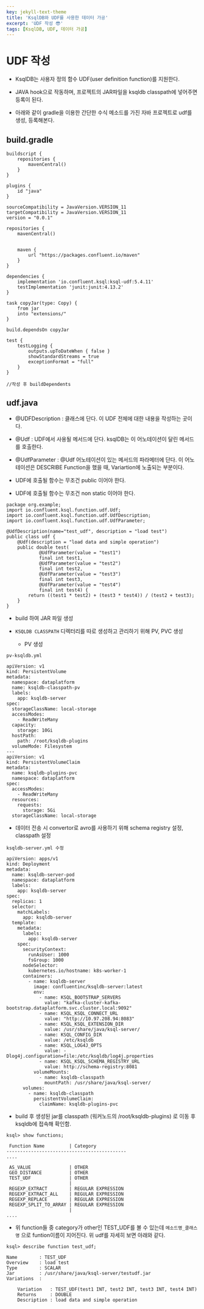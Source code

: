 ```yaml
---
key: jekyll-text-theme
title: 'KsqlDB와 UDF를 사용한 데이터 가공'
excerpt: 'UDF 작성 😎'
tags: [KsqlDB, UDF, 데이터 가공]
---
```


# UDF 작성

* KsqlDB는 사용자 정의 함수 UDF(user definition function)를 지원한다. 

* JAVA hook으로 작동하며,  프로젝트의 JAR파일을 ksqldb classpath에 넣어주면 등록이 된다.

* 아래와 같이 gradle을 이용한 간단한 수식 메소드를 가진 자바 프로젝트로 udf를 생성, 등록해본다.


## build.gradle

```
buildscript {
    repositories {
        mavenCentral()
    }
}

plugins {
    id "java"
}

sourceCompatibility = JavaVersion.VERSION_11
targetCompatibility = JavaVersion.VERSION_11
version = "0.0.1"

repositories {
    mavenCentral()


    maven {
        url "https://packages.confluent.io/maven"
    }
}

dependencies {
    implementation 'io.confluent.ksql:ksql-udf:5.4.11'
    testImplementation 'junit:junit:4.13.2'
}

task copyJar(type: Copy) {
    from jar
    into "extensions/"
}

build.dependsOn copyJar

test {
    testLogging {
        outputs.upToDateWhen { false }
        showStandardStreams = true
        exceptionFormat = "full"
    }
}

//작성 후 buildDependents 
```

## udf.java

* @UDFDescription : 클래스에 단다. 이 UDF 전체에 대한 내용을 작성하는 곳이다.

* @Udf : UDF에서 사용될 메서드에 단다. ksqlDB는 이 어노테이션이 달린 메서드를 호출한다.

* @UdfParameter : @Udf 어노테이션이 있는 메서드의 파라메터에 단다. 이 어노테이션은 DESCRIBE Function을 했을 때, Variartion에 노출되는 부분이다. 

* UDF에 호출될 함수는 무조건 public 이어야 한다.

* UDF에 호출될 함수는 무조건 non static 이어야 한다.


```
package org.example;
import io.confluent.ksql.function.udf.Udf;
import io.confluent.ksql.function.udf.UdfDescription;
import io.confluent.ksql.function.udf.UdfParameter;

@UdfDescription(name="test_udf", description = "load test")
public class udf {
    @Udf(description = "load data and simple operation")
    public double test(
            @UdfParameter(value = "test1")
            final int test1,
            @UdfParameter(value = "test2")
            final int test2,
            @UdfParameter(value = "test3")
            final int test3,
            @UdfParameter(value = "test4")
            final int test4) {
        return ((test1 * test2) + (test3 * test4)) / (test2 + test3);
    }
}
```

* build 하여 JAR 파일 생성

* `KSQLDB CLASSPATH` 디렉터리를 따로 생성하고 관리하기 위해 PV, PVC 생성

	* PV 생성

```
pv-ksqldb.yml

apiVersion: v1
kind: PersistentVolume
metadata:
  namespace: dataplatform
  name: ksqldb-classpath-pv
  labels:
    app: ksqldb-server
spec:
  storageClassName: local-storage
  accessModes:
    - ReadWriteMany
  capacity:
    storage: 10Gi
  hostPath:
    path: /root/ksqldb-plugins
  volumeMode: Filesystem
---
apiVersion: v1
kind: PersistentVolumeClaim
metadata:
  name: ksqldb-plugins-pvc
  namespace: dataplatform
spec:
  accessModes:
    - ReadWriteMany
  resources:
    requests:
      storage: 5Gi
  storageClassName: local-storage
```

* 데이터 전송 시 convertor로 avro를 사용하기 위해 schema registry 설정, classpath 설정

```
ksqldb-server.yml 수정

apiVersion: apps/v1
kind: Deployment
metadata:
  name: ksqldb-server-pod
  namespace: dataplatform
  labels:
    app: ksqldb-server
spec:
  replicas: 1
  selector:
    matchLabels:
      app: ksqldb-server
  template:
    metadata:
      labels:
        app: ksqldb-server
    spec:
      securityContext:
        runAsUser: 1000
        fsGroup: 1000
      nodeSelector:
        kubernetes.io/hostname: k8s-worker-1
      containers:
        - name: ksqldb-server
          image: confluentinc/ksqldb-server:latest
          env:
            - name: KSQL_BOOTSTRAP_SERVERS
              value: "kafka-cluster-kafka-bootstrap.dataplatform.svc.cluster.local:9092"
            - name: KSQL_KSQL_CONNECT_URL
              value: "http://10.97.208.94:8083"
            - name: KSQL_KSQL_EXTENSION_DIR
              value: /usr/share/java/ksql-server/
            - name: KSQL_CONFIG_DIR
              value: /etc/ksqldb
            - name: KSQL_LOG4J_OPTS
              value: -Dlog4j.configuration=file:/etc/ksqldb/log4j.properties
            - name: KSQL_KSQL_SCHEMA_REGISTRY_URL
              value: http://schema-registry:8081
          volumeMounts:
            - name: ksqldb-classpath
              mountPath: /usr/share/java/ksql-server/
      volumes:
        - name: ksqldb-classpath
          persistentVolumeClaim:
            claimName: ksqldb-plugins-pvc
```


* build 후 생성된 jar를 classpath (워커노드의 /root/ksqldb-plugins) 로 이동 후 ksqldb에 접속해 확인함.

```
ksql> show functions;

 Function Name         | Category           
--------------------------------------------
....

 AS_VALUE              | OTHER              
 GEO_DISTANCE          | OTHER              
 TEST_UDF              | OTHER              
                       |                    
 REGEXP_EXTRACT        | REGULAR EXPRESSION 
 REGEXP_EXTRACT_ALL    | REGULAR EXPRESSION 
 REGEXP_REPLACE        | REGULAR EXPRESSION 
 REGEXP_SPLIT_TO_ARRAY | REGULAR EXPRESSION 
                       |                    
....

```

* 위 function들 중 category가 other인 TEST_UDF를 볼 수 있는데 `메소드명_클래스명` 으로 funtion이름이 지어진다. 위 udf를 자세히 보면 아래와 같다.

```
ksql> describe function test_udf;

Name        : TEST_UDF
Overview    : load test
Type        : SCALAR
Jar         : /usr/share/java/ksql-server/testudf.jar
Variations  : 

	Variation   : TEST_UDF(test1 INT, test2 INT, test3 INT, test4 INT)
	Returns     : DOUBLE
	Description : load data and simple operation
```